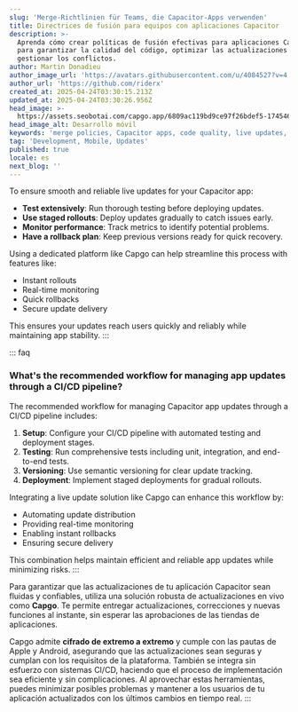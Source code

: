```yaml
---
slug: 'Merge-Richtlinien für Teams, die Capacitor-Apps verwenden'
title: Directrices de fusión para equipos con aplicaciones Capacitor
description: >-
  Aprenda cómo crear políticas de fusión efectivas para aplicaciones Capacitor
  para garantizar la calidad del código, optimizar las actualizaciones y
  gestionar los conflictos.
author: Martin Donadieu
author_image_url: 'https://avatars.githubusercontent.com/u/4084527?v=4'
author_url: 'https://github.com/riderx'
created_at: 2025-04-24T03:30:15.213Z
updated_at: 2025-04-24T03:30:26.956Z
head_image: >-
  https://assets.seobotai.com/capgo.app/6809ac119bd9ce97f26bdef5-1745465426956.jpg
head_image_alt: Desarrollo móvil
keywords: 'merge policies, Capacitor apps, code quality, live updates, branch management'
tag: 'Development, Mobile, Updates'
published: true
locale: es
next_blog: ''
---
```

To ensure smooth and reliable live updates for your Capacitor app:

-   **Test extensively**: Run thorough testing before deploying updates.
-   **Use staged rollouts**: Deploy updates gradually to catch issues early.
-   **Monitor performance**: Track metrics to identify potential problems.
-   **Have a rollback plan**: Keep previous versions ready for quick recovery.

Using a dedicated platform like Capgo can help streamline this process with features like:
- Instant rollouts
- Real-time monitoring
- Quick rollbacks
- Secure update delivery

This ensures your updates reach users quickly and reliably while maintaining app stability.
:::

::: faq
### What's the recommended workflow for managing app updates through a CI/CD pipeline?

The recommended workflow for managing Capacitor app updates through a CI/CD pipeline includes:

1. **Setup**: Configure your CI/CD pipeline with automated testing and deployment stages.
2. **Testing**: Run comprehensive tests including unit, integration, and end-to-end tests.
3. **Versioning**: Use semantic versioning for clear update tracking.
4. **Deployment**: Implement staged deployments for gradual rollouts.

Integrating a live update solution like Capgo can enhance this workflow by:
- Automating update distribution
- Providing real-time monitoring
- Enabling instant rollbacks
- Ensuring secure delivery

This combination helps maintain efficient and reliable app updates while minimizing risks.
:::

Para garantizar que las actualizaciones de tu aplicación Capacitor sean fluidas y confiables, utiliza una solución robusta de actualizaciones en vivo como **Capgo**. Te permite entregar actualizaciones, correcciones y nuevas funciones al instante, sin esperar las aprobaciones de las tiendas de aplicaciones.

Capgo admite **cifrado de extremo a extremo** y cumple con las pautas de Apple y Android, asegurando que las actualizaciones sean seguras y cumplan con los requisitos de la plataforma. También se integra sin esfuerzo con sistemas CI/CD, haciendo que el proceso de implementación sea eficiente y sin complicaciones. Al aprovechar estas herramientas, puedes minimizar posibles problemas y mantener a los usuarios de tu aplicación actualizados con los últimos cambios en tiempo real.
:::
